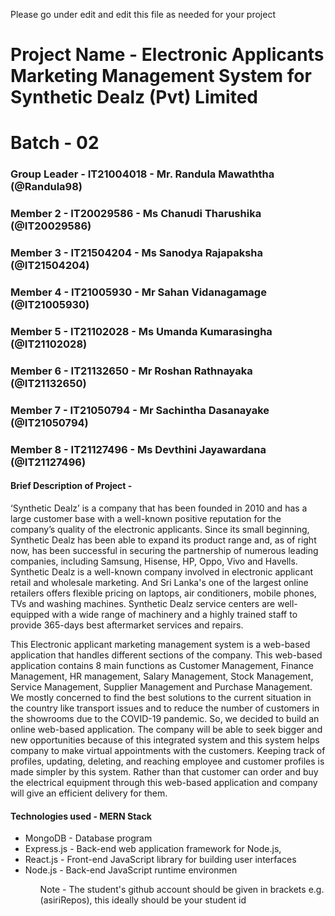 Please go under edit and edit this file as needed for your project

# Project Name - Electronic Applicants Marketing Management System for Synthetic Dealz (Pvt) Limited
# Batch - 02

### Group Leader - IT21004018 - Mr. Randula Mawaththa (@Randula98)
### Member 2 - IT20029586 - Ms Chanudi Tharushika (@IT20029586)
### Member 3 - IT21504204 - Ms Sanodya Rajapaksha (@IT21504204)
### Member 4 - IT21005930 - Mr Sahan Vidanagamage (@IT21005930)
### Member 5 - IT21102028 - Ms Umanda Kumarasingha (@IT21102028)
### Member 6 - IT21132650 - Mr Roshan Rathnayaka (@IT21132650)
### Member 7 - IT21050794 - Mr Sachintha Dasanayake (@IT21050794)
### Member 8 - IT21127496 - Ms Devthini Jayawardana (@IT21127496)

#### Brief Description of Project - 
<P>
‘Synthetic Dealz’ is a company that has been founded in 2010 and has a large customer base with
a well-known positive reputation for the company’s quality of the electronic applicants.
Since its small beginning, Synthetic Dealz has been able to expand its product range and, as of
right now, has been successful in securing the partnership of numerous leading companies,
including Samsung, Hisense, HP, Oppo, Vivo and Havells. Synthetic Dealz is a well-known
company involved in electronic applicant retail and wholesale marketing. And Sri Lanka's one of
the largest online retailers offers flexible pricing on laptops, air conditioners, mobile phones, TVs
and washing machines. Synthetic Dealz service centers are well-equipped with a wide range of
machinery and a highly trained staff to provide 365-days best aftermarket services and repairs.

<br>

This Electronic applicant marketing management system is a web-based application that handles
different sections of the company. This web-based application contains 8 main functions as
Customer Management, Finance Management, HR management, Salary Management, Stock
Management, Service Management, Supplier Management and Purchase Management.
We mostly concerned to find the best solutions to the current situation in the country like
transport issues and to reduce the number of customers in the showrooms due to the COVID-19
pandemic. So, we decided to build an online web-based application. The company will be able to
seek bigger and new opportunities because of this integrated system and this system helps
company to make virtual appointments with the customers. Keeping track of profiles, updating,
deleting, and reaching employee and customer profiles is made simpler by this system. Rather
than that customer can order and buy the electrical equipment through this web-based application
and company will give an efficient delivery for them.
</P>

#### Technologies used - MERN Stack
<ul>
<li>MongoDB - Database program</li>
<li>Express.js - Back-end web application framework for Node.js,</li>
<li>React.js - Front-end JavaScript library for building user interfaces</li>
<li>Node.js - Back-end JavaScript runtime environmen</li>
<ul>

Note - The student's github account should be given in brackets e.g. (asiriRepos), this ideally should be your student id 

